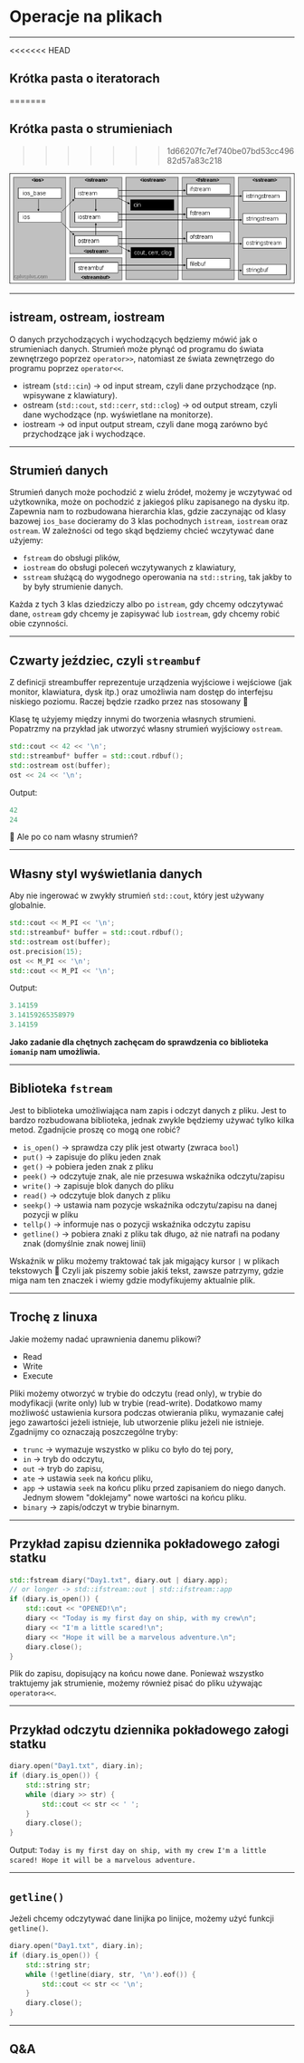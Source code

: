 <!-- .slide: data-background="#111111" -->

# Operacje na plikach

___

<<<<<<< HEAD
## Krótka pasta o iteratorach
=======
## Krótka pasta o strumieniach
>>>>>>> 1d66207fc7ef740be07bd53cc49682d57a83c218

<img src="img/iostream.gif">

___

## istream, ostream, iostream

O danych przychodzących i wychodzących będziemy mówić jak o strumieniach danych. Strumień może płynąć od programu do świata zewnętrzego poprzez `operator>>`, natomiast ze świata zewnętrzego do programu poprzez `operator<<`.

* <!-- .element: class="fragment fade-in" --> istream (<code>std::cin</code>) -> od input stream, czyli dane przychodzące (np. wpisywane z klawiatury).
* <!-- .element: class="fragment fade-in" --> ostream (<code>std::cout</code>, <code>std::cerr</code>, <code>std::clog</code>) -> od output stream, czyli dane wychodzące (np. wyświetlane na monitorze).
* <!-- .element: class="fragment fade-in" --> iostream -> od input output stream, czyli dane mogą zarówno być przychodzące jak i wychodzące.

___

## Strumień danych

Strumień danych może pochodzić z wielu źródeł, możemy je wczytywać od użytkownika, może on pochodzić z jakiegoś pliku zapisanego na dysku itp. Zapewnia nam to rozbudowana hierarchia klas, gdzie zaczynając od klasy bazowej `ios_base` docieramy do 3 klas pochodnych `istream`, `iostream` oraz `ostream`. W zależności od tego skąd będziemy chcieć wczytywać dane użyjemy:

* <!-- .element: class="fragment fade-in" --> <code>fstream</code> do obsługi plików,
* <!-- .element: class="fragment fade-in" --> <code>iostream</code> do obsługi poleceń wczytywanych z klawiatury,
* <!-- .element: class="fragment fade-in" --> <code>sstream</code> służącą do wygodnego operowania na <code>std::string</code>, tak jakby to by były strumienie danych.

Każda z tych 3 klas dziedziczy albo po <code>istream</code>, gdy chcemy odczytywać dane, <code>ostream</code> gdy chcemy je zapisywać lub <code>iostream</code>, gdy chcemy robić obie czynności.
<!-- .element: class="fragment fade-in" -->

___

## Czwarty jeździec, czyli `streambuf`

Z definicji streambuffer reprezentuje urządzenia wyjściowe i wejściowe (jak monitor, klawiatura, dysk itp.) oraz umożliwia nam dostęp do interfejsu niskiego poziomu. Raczej będzie rzadko przez nas stosowany 🙂

Klasę tę użyjemy między innymi do tworzenia własnych strumieni. Popatrzmy na przykład jak utworzyć własny strumień wyjściowy `ostream`.
<!-- .element: class="fragment fade-in" -->

```C++
std::cout << 42 << '\n';
std::streambuf* buffer = std::cout.rdbuf();
std::ostream ost(buffer);
ost << 24 << '\n';
```
<!-- .element: class="fragment fade-in" -->

Output:
<!-- .element: class="fragment fade-in" -->

```C++
42
24
```
<!-- .element: class="fragment fade-in" -->

🤔 Ale po co nam własny strumień?
<!-- .element: class="fragment fade-in" -->

___

## Własny styl wyświetlania danych

Aby nie ingerować w zwykły strumień `std::cout`, który jest używany globalnie.

```C++
std::cout << M_PI << '\n';
std::streambuf* buffer = std::cout.rdbuf();
std::ostream ost(buffer);
ost.precision(15);
ost << M_PI << '\n';
std::cout << M_PI << '\n';
```
<!-- .element: class="fragment fade-in" -->

Output:
<!-- .element: class="fragment fade-in" -->

```C++
3.14159
3.14159265358979
3.14159
```
<!-- .element: class="fragment fade-in" -->

**Jako zadanie dla chętnych zachęcam do sprawdzenia co biblioteka `iomanip` nam umożliwia.**
<!-- .element: class="fragment fade-in" -->

___

<!-- .slide: style="font-size: 0.9em" -->

## Biblioteka `fstream`

Jest to biblioteka umożliwiająca nam zapis i odczyt danych z pliku. Jest to bardzo rozbudowana biblioteka, jednak zwykle będziemy używać tylko kilka metod. Zgadnijcie proszę co mogą one robić?

* <!-- .element: class="fragment fade-in" --> <code>is_open()</code><span class="fragment fade-in"> -> sprawdza czy plik jest otwarty (zwraca <code>bool</code>)</span>
* <!-- .element: class="fragment fade-in" --> <code>put()</code><span class="fragment fade-in"> -> zapisuje do pliku jeden znak</span>
* <!-- .element: class="fragment fade-in" --> <code>get()</code><span class="fragment fade-in"> -> pobiera jeden znak z pliku</span>
* <!-- .element: class="fragment fade-in" --> <code>peek()</code><span class="fragment fade-in"> -> odczytuje znak, ale nie przesuwa wskaźnika odczytu/zapisu</span>
* <!-- .element: class="fragment fade-in" --> <code>write()</code><span class="fragment fade-in"> -> zapisuje blok danych do pliku</span>
* <!-- .element: class="fragment fade-in" --> <code>read()</code><span class="fragment fade-in"> -> odczytuje blok danych z pliku</span>
* <!-- .element: class="fragment fade-in" --> <code>seekp()</code><span class="fragment fade-in"> -> ustawia nam pozycje wskaźnika odczytu/zapisu na danej pozycji w pliku</span>
* <!-- .element: class="fragment fade-in" --> <code>tellp()</code><span class="fragment fade-in"> -> informuje nas o pozycji wskaźnika odczytu zapisu</span>
* <!-- .element: class="fragment fade-in" --> <code>getline()</code><span class="fragment fade-in"> -> pobiera znaki z pliku tak długo, aż nie natrafi na podany znak (domyślnie znak nowej linii)</span>

Wskaźnik w pliku możemy traktować tak jak migający kursor `|` w plikach tekstowych 🙂 Czyli jak piszemy sobie jakiś tekst, zawsze patrzymy, gdzie miga nam ten znaczek i wiemy gdzie modyfikujemy aktualnie plik.
<!-- .element: class="fragment fade-in" -->

___
<!-- .slide: style="font-size: 0.9em" -->

## Trochę z linuxa

Jakie możemy nadać uprawnienia danemu plikowi?

* <!-- .element: class="fragment fade-in" --> Read
* <!-- .element: class="fragment fade-in" --> Write
* <!-- .element: class="fragment fade-in" --> Execute

Pliki możemy otworzyć w trybie do odczytu (read only), w trybie do modyfikacji (write only) lub w trybie (read-write). Dodatkowo mamy możliwość ustawienia kursora podczas otwierania pliku, wymazanie całej jego zawartości jeżeli istnieje, lub utworzenie pliku jeżeli nie istnieje. Zgadnijmy co oznaczają poszczególne tryby:
<!-- .element: class="fragment fade-in" -->

* <!-- .element: class="fragment fade-in" --> <code>trunc</code> <span class="fragment fade-in"> -> wymazuje wszystko w pliku co było do tej pory,</span>
* <!-- .element: class="fragment fade-in" --> <code>in</code> <span class="fragment fade-in"> -> tryb do odczytu,</span>
* <!-- .element: class="fragment fade-in" --> <code>out</code> <span class="fragment fade-in"> -> tryb do zapisu,</span>
* <!-- .element: class="fragment fade-in" --> <code>ate</code> <span class="fragment fade-in"> -> ustawia <code>seek</code> na końcu pliku,</span>
* <!-- .element: class="fragment fade-in" --> <code>app</code> <span class="fragment fade-in"> -> ustawia <code>seek</code> na końcu pliku przed zapisaniem do niego danych. Jednym słowem "doklejamy" nowe wartości na końcu pliku.</span>
* <!-- .element: class="fragment fade-in" --> <code>binary</code> <span class="fragment fade-in"> -> zapis/odczyt w trybie binarnym.</span>

___

## Przykład zapisu dziennika pokładowego załogi statku

```C++
std::fstream diary("Day1.txt", diary.out | diary.app);
// or longer -> std::ifstream::out | std::ifstream::app
if (diary.is_open()) {
    std::cout << "OPENED!\n";
    diary << "Today is my first day on ship, with my crew\n";
    diary << "I'm a little scared!\n";
    diary << "Hope it will be a marvelous adventure.\n";
    diary.close();
}
```
<!-- .element: class="fragment fade-in" -->

Plik do zapisu, dopisujący na końcu nowe dane.
Ponieważ wszystko traktujemy jak strumienie, możemy również pisać do pliku używając `operatora<<`.
<!-- .element: class="fragment fade-in" -->

___

## Przykład odczytu dziennika pokładowego załogi statku

```C++
diary.open("Day1.txt", diary.in);
if (diary.is_open()) {
    std::string str;
    while (diary >> str) {
        std::cout << str << ' ';
    }
    diary.close();
}
```
<!-- .element: class="fragment fade-in" -->

Output: `Today is my first day on ship, with my crew I'm a little scared! Hope it will be a marvelous adventure.`
<!-- .element: class="fragment fade-in" -->

___

## `getline()`

Jeżeli chcemy odczytywać dane linijka po linijce, możemy użyć funkcji `getline()`.

```C++
diary.open("Day1.txt", diary.in);
if (diary.is_open()) {
    std::string str;
    while (!getline(diary, str, '\n').eof()) {
        std::cout << str << '\n';
    }
    diary.close();
}
```
<!-- .element: class="fragment fade-in" -->

___

## Q&A

